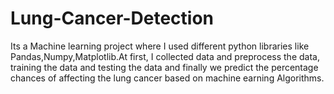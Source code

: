 # Lung-Cancer-Detection
Its a Machine learning project where I used different python libraries like Pandas,Numpy,Matplotlib.At first, I collected data and  preprocess the data, training the data and testing the data and finally we predict the percentage chances of affecting the lung cancer based on machine earning Algorithms.

